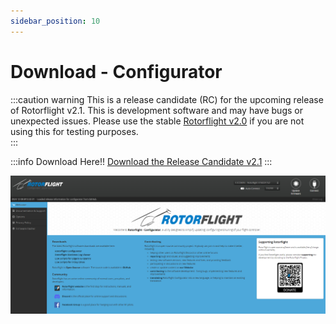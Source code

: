 ```yaml
---
sidebar_position: 10
---
```


# Download - Configurator

:::caution warning
This is a release candidate (RC) for the upcoming release of Rotorflight v2.1. This is development software and may have bugs or unexpected issues. Please use the stable [Rotorflight v2.0](https://github.com/rotorflight/rotorflight-configurator/releases/tag/release%2F2.0.0) if you are not using this for testing purposes.  
:::

:::info Download Here!!
[Download the Release Candidate v2.1](https://github.com/rotorflight/rotorflight-configurator/releases/tag/release/2.1.0-RC3)
:::

![Configurator](./img/configurator.png)


